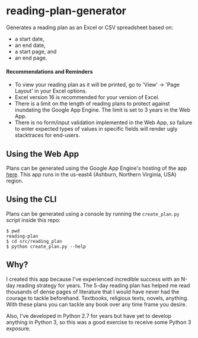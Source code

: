 

# reading-plan-generator
Generates a reading plan as an Excel or CSV spreadsheet based on:
* a start date,
* an end date,
* a start page, and
* an end page.

#### Recommendations and Reminders
* To view your reading plan as it will be printed, go to 'View' -> 'Page Layout' in your Excel options.
* Excel version 16 is recommended for your version of Excel.
* There is a limit on the length of reading plans to protect against inundating the Google App Engine.  The limit is set to 3 years in the Web App.
* There is no form/input validation implemented in the Web App, so failure to enter expected types of values in specific fields will render ugly stacktraces for end-users.

## Using the Web App
Plans can be generated using the Google App Engine's hosting of the app [here](https://reading-plan-generator.appspot.com/).
This app runs in the us-east4 (Ashburn, Northern Virginia, USA) region.

## Using the CLI
Plans can be generated using a console by running the `create_plan.py` script inside this repo:
```
$ pwd
reading-plan
$ cd src/reading_plan
$ python create_plan.py --help
```
## Why?
I created this app because I've experienced incredible success with an N-day reading strategy for years. The 5-day reading plan has helped me read thousands of dense pages of literature that I would have never had the courage to tackle beforehand.  Textbooks, religious texts, novels, anything. With these plans you can tackle any book over any time frame you desire.

Also, I've developed in Python 2.7 for years but have yet to develop anything in Python 3, so this was a good exercise to receive some Python 3 exposure.
